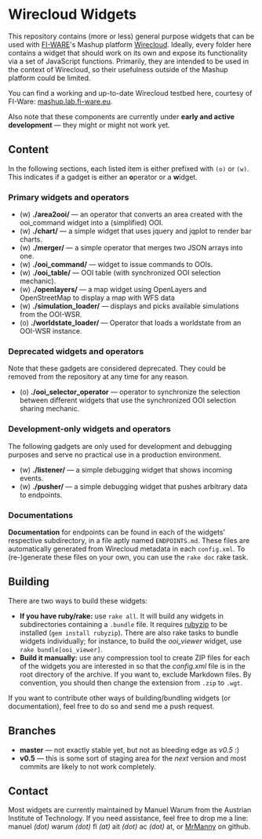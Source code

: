 # Wirecloud Widgets

This repository contains (more or less) general purpose widgets that can be used with
[FI-WARE](http://www.fi-ware.eu/)'s Mashup platform [Wirecloud](http://conwet.fi.upm.es/wirecloud/).
Ideally, every folder here contains a widget that should work on its own and expose its functionality via a set of
JavaScript functions. Primarily, they are intended to be used in the context of Wirecloud, so their usefulness outside
of the Mashup platform could be limited.

You can find a working and up-to-date Wirecloud testbed here, courtesy of FI-Ware: [mashup.lab.fi-ware.eu](https://mashup.lab.fi-ware.eu).

Also note that these components are currently under **early and active development** — they might or might not work yet.


## Content

In the following sections, each listed item is either prefixed with `(o)` or `(w)`. This indicates if a gadget is either
an **o**perator or a **w**idget.

### Primary widgets and operators

* (w) **./area2ooi/** — an operator that converts an area created with the ooi_command widget into a (simplified) OOI.
* (w) **./chart/** — a simple widget that uses jquery and jqplot to render bar charts.
* (w) **./merger/** — a simple operator that merges two JSON arrays into one.
* (w) **./ooi_command/** — widget to issue commands to OOIs.
* (w) **./ooi_table/** — OOI table (with synchronized OOI selection mechanic).
* (w) **./openlayers/** — a map widget using OpenLayers and OpenStreetMap to display a map with WFS data
* (w) **./simulation_loader/** — displays and picks available simulations from the OOI-WSR.
* (o) **./worldstate_loader/** — Operator that loads a worldstate from an OOI-WSR instance.

### Deprecated widgets and operators

Note that these gadgets are considered deprecated. They could be removed from the repository at any time for any reason.

* (o) **./ooi_selector_operator** — operator to synchronize the selection between different widgets that use the synchronized OOI selection sharing mechanic.

### Development-only widgets and operators

The following gadgets are only used for development and debugging purposes and serve no practical use in a
production environment.

* (w) **./listener/** — a simple debugging widget that shows incoming events.
* (w) **./pusher/** — a simple debugging widget that pushes arbitrary data to endpoints.

### Documentations

**Documentation** for endpoints can be found in each of the widgets' respective subdirectory, in a file aptly
named `ENDPOINTS.md`. These files are automatically generated from Wirecloud metadata in each `config.xml`.
To (re-)generate these files on your own, you can use the `rake doc` rake task.

## Building

There are two ways to build these widgets:

* **If you have ruby/rake:** use `rake all`. It will build any widgets in subdirectories containing a `.bundle` file. It requires [rubyzip](https://github.com/rubyzip/rubyzip) to be installed (`gem install rubyzip`).
There are also rake tasks to bundle widgets individually; for instance, to build the *ooi_viewer* widget, use `rake bundle[ooi_viewer]`.
* **Build it manually:** use any compression tool to create ZIP files for each of the widgets you are interested in so that the *config.xml* file is in the root directory of the archive. If you want to, exclude Markdown files.
By convention, you should then change the extension from `.zip` to `.wgt`.

If you want to contribute other ways of building/bundling widgets (or documentation), feel free to do so and send me a push request.

## Branches

* **master** — not exactly stable yet, but not as bleeding edge as *v0.5* :)
* **v0.5** — this is some sort of staging area for the *next* version and most commits are likely to not work completely.

## Contact

Most widgets are currently maintained by Manuel Warum from the Austrian Institute of Technology. If you need assistance,
feel free to drop me a line: manuel *(dot)* warum *(dot)* fl *(at)* ait *(dot)* ac *(dot)* at, or [MrManny](https://github.com/MrManny) on github.

